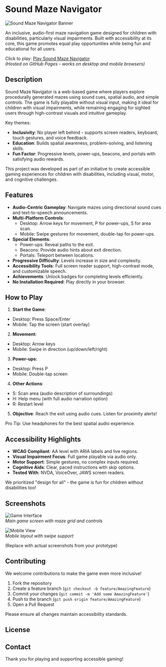 # Sound Maze Navigator

![Sound Maze Navigator Banner](banner.png)

An inclusive, audio-first maze navigation game designed for children with disabilities, particularly visual impairments. Built with accessibility at its core, this game promotes equal play opportunities while being fun and educational for all users.

Click to play: [Play Sound Maze Navigator](https://-sooryanathg.github.io/sound-maze-navigator/)  
*(Hosted on GitHub Pages - works on desktop and mobile browsers)*

## Description

Sound Maze Navigator is a web-based game where players explore procedurally generated mazes using sound cues, spatial audio, and simple controls. The game is fully playable without visual input, making it ideal for children with visual impairments, while remaining engaging for sighted users through high-contrast visuals and intuitive gameplay.

Key themes:
- **Inclusivity**: No player left behind - supports screen readers, keyboard, touch gestures, and voice feedback.
- **Education**: Builds spatial awareness, problem-solving, and listening skills.
- **Fun Factor**: Progressive levels, power-ups, beacons, and portals with satisfying audio rewards.

This project was developed as part of an initiative to create accessible gaming experiences for children with disabilities, including visual, motor, and cognitive challenges.

## Features

- **Audio-Centric Gameplay**: Navigate mazes using directional sound cues and text-to-speech announcements.
- **Multi-Platform Controls**:
  - Desktop: Arrow keys for movement, P for power-ups, S for area scan.
  - Mobile: Swipe gestures for movement, double-tap for power-ups.
- **Special Elements**:
  - Power-ups: Reveal paths to the exit.
  - Beacons: Provide audio hints about exit direction.
  - Portals: Teleport between locations.
- **Progressive Difficulty**: Levels increase in size and complexity.
- **Accessibility Tools**: Full screen reader support, high-contrast mode, and customizable speech.
- **Achievements**: Unlock badges for completing levels efficiently.
- **No Installation Required**: Play directly in your browser.

## How to Play

1. **Start the Game**:
- Desktop: Press Space/Enter
- Mobile: Tap the screen (start overlay)

2. **Movement**:
- Desktop: Arrow keys
- Mobile: Swipe in direction (up/down/left/right)

3. **Power-ups**:
- Desktop: Press P
- Mobile: Double-tap screen

4. **Other Actions**:
- S: Scan area (audio description of surroundings)
- H: Help menu (with full audio narration option)
- R: Restart level

5. **Objective**: Reach the exit using audio cues. Listen for proximity alerts!

Pro Tip: Use headphones for the best spatial audio experience.

## Accessibility Highlights

- **WCAG Compliant**: AA level with ARIA labels and live regions.
- **Visual Impairment Focus**: Full game playable via audio only.
- **Motor Support**: Simple gestures, no complex inputs required.
- **Cognitive Aids**: Clear, paced instructions with skip options.
- **Tested With**: NVDA, VoiceOver, JAWS screen readers.

We prioritized "design for all" - the game is fun for children without disabilities too!

## Screenshots

![Game Interface](screenshot1.png)  
*Main game screen with maze grid and controls*

![Mobile View](screenshot2.png)  
*Mobile layout with swipe support*

(Replace with actual screenshots from your prototype)

## Contributing

We welcome contributions to make the game even more inclusive!
1. Fork the repository
2. Create a feature branch (`git checkout -b feature/AmazingFeature`)
3. Commit your changes (`git commit -m 'Add some AmazingFeature'`)
4. Push to the branch (`git push origin feature/AmazingFeature`)
5. Open a Pull Request

Please ensure all changes maintain accessibility standards.

## License



## Contact


Thank you for playing and supporting accessible gaming!
